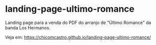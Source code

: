 # landing-page-ultimo-romance

Landing page para a venda do PDF do arranjo de "Último Romance" da banda Los Hermanos.

Veja em: https://chicomcastro.github.io/landing-page-ultimo-romance/

